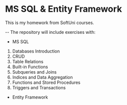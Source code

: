 # MS SQL & Entity Framework
This is my homework from SoftUni courses.

-- The repository will include exercises with:
* MS SQL
1. Databases Introduction
2. CRUD
3. Table Relations
4. Built-in Functions
5. Subqueries and Joins
6. Indices and Data Aggregation
7. Functions and Stored Procedures
8. Triggers and Transactions


* Entity Framework
